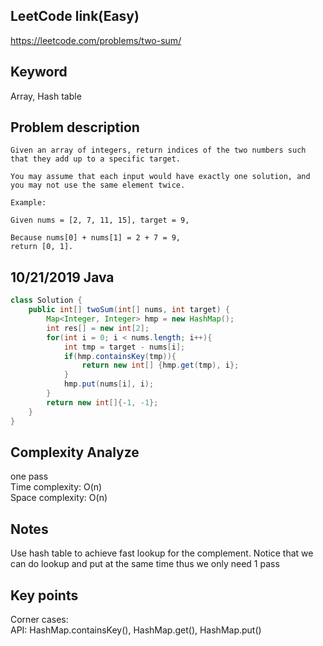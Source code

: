 ## LeetCode link(Easy)
https://leetcode.com/problems/two-sum/

## Keyword
Array, Hash table

## Problem description
```
Given an array of integers, return indices of the two numbers such that they add up to a specific target.

You may assume that each input would have exactly one solution, and you may not use the same element twice.

Example:

Given nums = [2, 7, 11, 15], target = 9,

Because nums[0] + nums[1] = 2 + 7 = 9,
return [0, 1].
```
## 10/21/2019 Java

```java
class Solution {
    public int[] twoSum(int[] nums, int target) {
        Map<Integer, Integer> hmp = new HashMap();
        int res[] = new int[2];
        for(int i = 0; i < nums.length; i++){
            int tmp = target - nums[i];
            if(hmp.containsKey(tmp)){
                return new int[] {hmp.get(tmp), i};
            }
            hmp.put(nums[i], i);
        }
        return new int[]{-1, -1};
    }
}
```

## Complexity Analyze
one pass\
Time complexity: O(n)\
Space complexity: O(n)

## Notes
Use hash table to achieve fast lookup for the complement. Notice that we can do lookup and put at the same time thus we only need 1 pass

## Key points
Corner cases:\
API: HashMap.containsKey(), HashMap.get(), HashMap.put()


